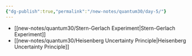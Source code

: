 ```yaml
---
{"dg-publish":true,"permalink":"/new-notes/quantum30/day-5/"}
---
```


- [[new-notes/quantum30/Stern-Gerlach Experiment\|Stern-Gerlach Experiment]] 
- [[new-notes/quantum30/Heisenberg Uncertainty Principle\|Heisenberg Uncertainty Principle]] 
